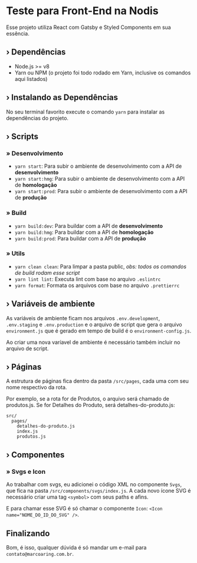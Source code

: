 # Teste para Front-End na Nodis
Esse projeto utiliza React com Gatsby e Styled Components em sua essência.

## &rsaquo; Dependências
- Node.js >= v8
- Yarn ou NPM (o projeto foi todo rodado em Yarn, inclusive os comandos aqui listados)

## &rsaquo; Instalando as Dependências
No seu terminal favorito execute o comando `yarn` para instalar as dependências do projeto.

## &rsaquo; Scripts
### &raquo; Desenvolvimento
- `yarn start`: Para subir o ambiente de desenvolvimento com a API de **desenvolvimento**
- `yarn start:hmg`: Para subir o ambiente de desenvolvimento com a API de **homologação**
- `yarn start:prod`: Para subir o ambiente de desenvolvimento com a API de **produção**

### &raquo; Build
- `yarn build:dev`: Para buildar com a API de **desenvolvimento**
- `yarn build:hmg`: Para buildar com a API de **homologação**
- `yarn build:prod`: Para buildar com a API de **produção**

### &raquo; Utils
- `yarn clean clean`: Para limpar a pasta public, _obs: todos os comandos de build rodam esse script_
- `yarn lint lint`: Executa lint com base no arquivo `.eslintrc`
- `yarn format`: Formata os arquivos com base no arquivo `.prettierrc`

## &rsaquo; Variáveis de ambiente
As variáveis de ambiente ficam nos arquivos `.env.development`, `.env.staging` e `.env.production` e o arquivo de script que gera o arquivo `environment.js` que é gerado em tempo de build é o `environment-config.js`.

Ao criar uma nova varíavel de ambiente é necessário também incluir no arquivo de script.

## &rsaquo; Páginas
A estrutura de páginas fica dentro da pasta `/src/pages`, cada uma com seu nome respectivo da rota.

Por exemplo, se a rota for de Produtos, o arquivo será chamado de produtos.js. Se for Detalhes do Produto, será detalhes-do-produto.js:

```
src/
  pages/
    detalhes-do-produto.js
    index.js
    produtos.js
```

## &rsaquo; Componentes
### &raquo; Svgs e Icon
Ao trabalhar com svgs, eu adicionei o código XML no componente `Svgs`, que fica na pasta `/src/components/svgs/index.js`. A cada novo ícone SVG é necessário criar uma tag `<symbol>` com seus paths e afins.

E para chamar esse SVG é só chamar o componente `Icon`: `<Icon name="NOME_DO_ID_DO_SVG" />`.

## Finalizando
Bom, é isso, qualquer dúvida é só mandar um e-mail para `contato@marcoaring.com.br`.
